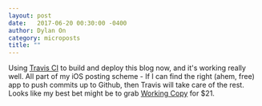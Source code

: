 ```yaml
---
layout: post
date:   2017-06-20 00:30:00 -0400
author: Dylan On
category: microposts
title: ""
---
```


Using [Travis CI](https://travis-ci.org) to build and deploy this blog now, and it's working really well. All part of my iOS posting scheme - If I can find the right (ahem, free) app to push commits up to Github, then Travis will take care of the rest. Looks like my best bet might be to grab [Working Copy](https://workingcopyapp.com/) for $21.